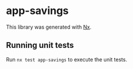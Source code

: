 # app-savings

This library was generated with [Nx](https://nx.dev).

## Running unit tests

Run `nx test app-savings` to execute the unit tests.
